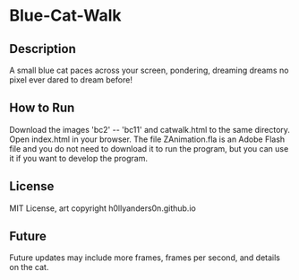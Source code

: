 # Blue-Cat-Walk
## Description
A small blue cat paces across your screen, pondering, dreaming dreams no pixel ever dared to dream before!
## How to Run
Download the images 'bc2' -- 'bc11' and catwalk.html to the same directory. Open index.html in your browser. The file ZAnimation.fla is an Adobe Flash file and you do not need to download it to run the program, but you can use it if you want to develop the program.  
## License
MIT License, art copyright h0llyanders0n.github.io
## Future
Future updates may include more frames, frames per second, and details on the cat. 
